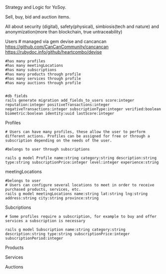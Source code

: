 Strategy and Logic for YoSoy. 

Sell, buy, bid and auction items. 

All about security (digital), safety(physical), simbiosis(tech and nature) and anonymization(more than blockchain, true untraceability)


Users
    # managed via gem devise and cancancan
    https://github.com/CanCanCommunity/cancancan
    https://rubydoc.info/github/heartcombo/devise

    #has many profiles
    #has many meetingLocations
    #has many subscriptions
    #has many products through profile
    #has many services through profile
    #has many auctions through profile

    
    #db fields
    rails generate migration add_fields_to_users score:integer reputation:integer positiveTransactions:integer negativeTransactions:integer subscriptionType:integer verified:boolean biometric:boolean identity:uuid lastScore:integer 

Profiles

    # Users can have many profiles, these allow the user to perform different actions. Profiles can be assigned for free or through a subscription depending on the needs of the user. 

    #belongs to user through subscriptions
    
    rails g model Profile name:string category:string description:string type:string subscriptionPrice:integer level:integer experience:string 

meetingLocations

    #belongs to user
    # Users can configure several locations to meet in order to receive purchased products, services, etc.
    rails g model meetingLocations name:string lat:string lng:string address:string city:string province:string 

Subcriptions 

    
    # Some profiles require a subscription, for example to buy and offer services a subscription is necessary

    rails g model Subscription name:string category:string description:string type:string subscriptionPrice:integer subscriptionPeriod:integer

Products



Services

Auctions




